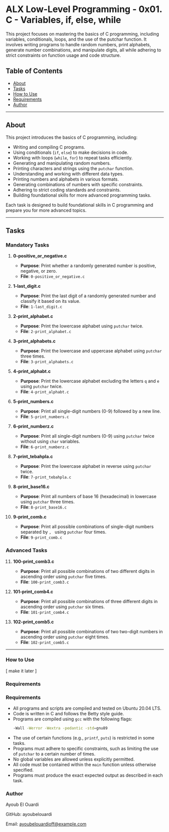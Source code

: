 # ALX Low-Level Programming - 0x01. C - Variables, if, else, while

This project focuses on mastering the basics of C programming, including variables, conditionals, loops, and the use of the putchar function. It involves writing programs to handle random numbers, print alphabets, generate number combinations, and manipulate digits, all while adhering to strict constraints on function usage and code structure.

## Table of Contents

- [About](#about)
- [Tasks](#tasks)
- [How to Use](#how-to-use)
- [Requirements](#requirements)
- [Author](#author)

---

## About

This project introduces the basics of C programming, including:
- Writing and compiling C programs.
- Using conditionals (`if`, `else`) to make decisions in code.
- Working with loops (`while`, `for`) to repeat tasks efficiently.
- Generating and manipulating random numbers.
- Printing characters and strings using the `putchar` function.
- Understanding and working with different data types.
- Printing numbers and alphabets in various formats.
- Generating combinations of numbers with specific constraints.
- Adhering to strict coding standards and constraints.
- Building foundational skills for more advanced programming tasks.

Each task is designed to build foundational skills in C programming and prepare you for more advanced topics.

---

## Tasks

### Mandatory Tasks

1. **0-positive_or_negative.c**
   - **Purpose**: Print whether a randomly generated number is positive, negative, or zero.
   - **File**: `0-positive_or_negative.c`

2. **1-last_digit.c**
   - **Purpose**: Print the last digit of a randomly generated number and classify it based on its value.
   - **File**: `1-last_digit.c`

3. **2-print_alphabet.c**
   - **Purpose**: Print the lowercase alphabet using `putchar` twice.
   - **File**: `2-print_alphabet.c`

4. **3-print_alphabets.c**
   - **Purpose**: Print the lowercase and uppercase alphabet using `putchar` three times.
   - **File**: `3-print_alphabets.c`

5. **4-print_alphabt.c**
   - **Purpose**: Print the lowercase alphabet excluding the letters `q` and `e` using `putchar` twice.
   - **File**: `4-print_alphabt.c`

6. **5-print_numbers.c**
   - **Purpose**: Print all single-digit numbers (0-9) followed by a new line.
   - **File**: `5-print_numbers.c`

7. **6-print_numberz.c**
   - **Purpose**: Print all single-digit numbers (0-9) using `putchar` twice without using `char` variables.
   - **File**: `6-print_numberz.c`

8. **7-print_tebahpla.c**
   - **Purpose**: Print the lowercase alphabet in reverse using `putchar` twice.
   - **File**: `7-print_tebahpla.c`

9. **8-print_base16.c**
   - **Purpose**: Print all numbers of base 16 (hexadecimal) in lowercase using `putchar` three times.
   - **File**: `8-print_base16.c`

10. **9-print_comb.c**
    - **Purpose**: Print all possible combinations of single-digit numbers separated by `, ` using `putchar` four times.
    - **File**: `9-print_comb.c`

### Advanced Tasks

11. **100-print_comb3.c**
    - **Purpose**: Print all possible combinations of two different digits in ascending order using `putchar` five times.
    - **File**: `100-print_comb3.c`

12. **101-print_comb4.c**
    - **Purpose**: Print all possible combinations of three different digits in ascending order using `putchar` six times.
    - **File**: `101-print_comb4.c`

13. **102-print_comb5.c**
    - **Purpose**: Print all possible combinations of two two-digit numbers in ascending order using `putchar` eight times.
    - **File**: `102-print_comb5.c`

---
### How to Use

[ make it later ]

### Requirements

### Requirements

- All programs and scripts are compiled and tested on Ubuntu 20.04 LTS.
- Code is written in C and follows the Betty style guide.
- Programs are compiled using `gcc` with the following flags:  
  ```bash 
  -Wall -Werror -Wextra -pedantic -std=gnu89
  ```
- The use of certain functions (e.g., `printf`, `puts`) is restricted in some tasks.
- Programs must adhere to specific constraints, such as limiting the use of `putchar` to a certain number of times.
- No global variables are allowed unless explicitly permitted.
- All code must be contained within the `main` function unless otherwise specified.
- Programs must produce the exact expected output as described in each task.


### Author

Ayoub El Ouardi

GitHub: ayoubelouardi

Email:  ayoubelouardioff@example.com
